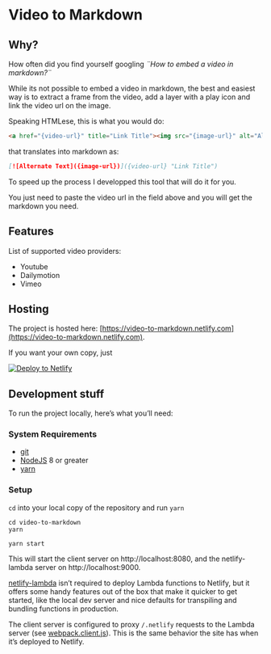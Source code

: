 # Video to Markdown


## Why?

How often did you find yourself googling _¨How to embed a video in markdown?¨_

While its not possible to embed a video in markdown, the best and easiest way is to extract a frame from the video, add a layer with a play icon and link the video url on the image.

Speaking HTMLese, this is what you would do:

```html
<a href="{video-url}" title="Link Title"><img src="{image-url}" alt="Alternate Text" /></a>
```

that translates into markdown as:

```md
[![Alternate Text]({image-url})]({video-url} "Link Title")
```

To speed up the process I developped this tool that will do it for you.

You just need to paste the video url in the field above and you will get the markdown you need.


## Features

List of supported video providers:

- Youtube
- Dailymotion
- Vimeo


## Hosting

The project is hosted here: [https://video-to-markdown.netlify.com](https://video-to-markdown.netlify.com).

If you want your own copy, just

[![Deploy to Netlify](https://www.netlify.com/img/deploy/button.svg)](https://app.netlify.com/start/deploy?repository=https://github.com/marcomontalbano/video-to-markdown)


## Development stuff

To run the project locally, here’s what you’ll need:

### System Requirements

* [git](https://git-scm.com)
* [NodeJS](nodejs.org) 8 or greater
* [yarn](yarnpkg.com)

### Setup

`cd` into your local copy of the repository and run `yarn`

```
cd video-to-markdown
yarn
```

```
yarn start
```

This will start the client server on http://localhost:8080, and the netlify-lambda server on http://localhost:9000.

[netlify-lambda](https://github.com/netlify/netlify-lambda) isn’t required to deploy Lambda functions to Netlify, but it offers some handy features out of the box that make it quicker to get started, like the local dev server and nice defaults for transpiling and bundling functions in production.

The client server is configured to proxy `/.netlify` requests to the Lambda server (see [webpack.client.js](webpack.client.js)). This is the same behavior the site has when it’s deployed to Netlify.

